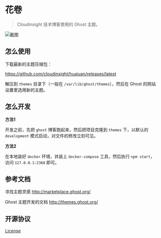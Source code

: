 # 花卷

> Cloudinsight 技术博客使用的 Ghost 主题。

![截图](https://cloud.githubusercontent.com/assets/171947/17508392/560a9392-5e47-11e6-9c94-1004828e0ddd.png)

## 怎么使用

下载最新的主题压缩包：

https://github.com/cloudinsight/huajuan/releases/latest

解压到 `themes` 目录下（一般在 `/var/lib/ghost/themes`），然后在 Ghost 的网站设置里选用新的主题。

## 怎么开发

**方法1**

开发之前，先把 `ghost` 博客跑起来，然后把项目克隆到 `themes` 下，以默认的 `development` 模式启动，对文件的修改立刻可见。

**方法2**

在本地装好 `docker` 环境，并装上 `docker-compose` 工具，然后执行 `npm start`，访问 `127.0.0.1:2368` 即可。

## 参考文档

寻找主题灵感 http://marketplace.ghost.org/

Ghost 主题开发的文档 http://themes.ghost.org/

## 开源协议

[License](./LICENSE)
